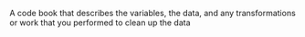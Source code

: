 A code book that describes the variables, the data, and any transformations or work that you performed to clean up the data 
